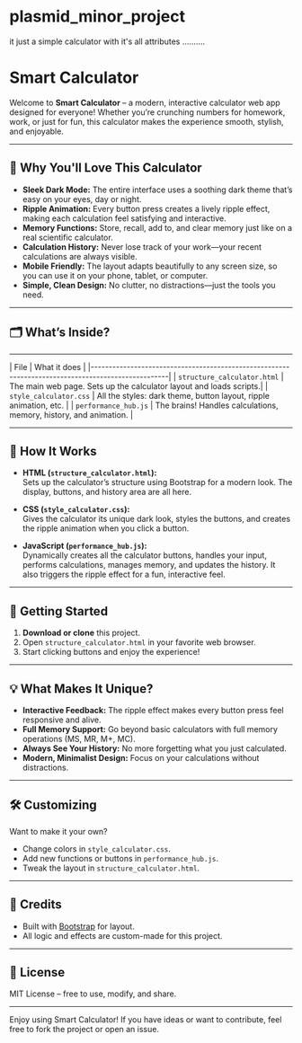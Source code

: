 # plasmid_minor_project
it just a simple calculator with it's all attributes ..........

# Smart Calculator

Welcome to **Smart Calculator** – a modern, interactive calculator web app designed for everyone! Whether you’re crunching numbers for homework, work, or just for fun, this calculator makes the experience smooth, stylish, and enjoyable.

---

## 🌟 Why You'll Love This Calculator

- **Sleek Dark Mode:** The entire interface uses a soothing dark theme that’s easy on your eyes, day or night.
- **Ripple Animation:** Every button press creates a lively ripple effect, making each calculation feel satisfying and interactive.
- **Memory Functions:** Store, recall, add to, and clear memory just like on a real scientific calculator.
- **Calculation History:** Never lose track of your work—your recent calculations are always visible.
- **Mobile Friendly:** The layout adapts beautifully to any screen size, so you can use it on your phone, tablet, or computer.
- **Simple, Clean Design:** No clutter, no distractions—just the tools you need.

---

## 🗂️ What’s Inside?
 --------------------------------------------------------------------------------------------------
| File                         | What it does                                                       |
|---------------------------------------------------------------------------------------------------|
| `structure_calculator.html`  | The main web page. Sets up the calculator layout and loads scripts.|
| `style_calculator.css`       | All the styles: dark theme, button layout, ripple animation, etc.  |
| `performance_hub.js`         | The brains! Handles calculations, memory, history, and animation.  |

---

## 🧩 How It Works

- **HTML (`structure_calculator.html`):**  
  Sets up the calculator’s structure using Bootstrap for a modern look. The display, buttons, and history area are all here.

- **CSS (`style_calculator.css`):**  
  Gives the calculator its unique dark look, styles the buttons, and creates the ripple animation when you click a button.

- **JavaScript (`performance_hub.js`):**  
  Dynamically creates all the calculator buttons, handles your input, performs calculations, manages memory, and updates the history. It also triggers the ripple effect for a fun, interactive feel.

---

## 🚀 Getting Started

1. **Download or clone** this project.
2. Open `structure_calculator.html` in your favorite web browser.
3. Start clicking buttons and enjoy the experience!

---

## 💡 What Makes It Unique?

- **Interactive Feedback:** The ripple effect makes every button press feel responsive and alive.
- **Full Memory Support:** Go beyond basic calculators with full memory operations (MS, MR, M+, MC).
- **Always See Your History:** No more forgetting what you just calculated.
- **Modern, Minimalist Design:** Focus on your calculations without distractions.

---

## 🛠️ Customizing

Want to make it your own?  
- Change colors in `style_calculator.css`.
- Add new functions or buttons in `performance_hub.js`.
- Tweak the layout in `structure_calculator.html`.

---

## 🙌 Credits

- Built with [Bootstrap](https://getbootstrap.com/) for layout.
- All logic and effects are custom-made for this project.

---

## 📄 License

MIT License – free to use, modify, and share.

---

Enjoy using Smart Calculator! If you have ideas or want to contribute, feel free to fork the project or open an issue.